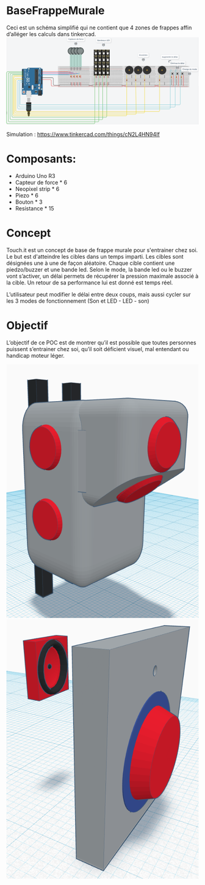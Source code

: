 # BaseFrappeMurale

Ceci est un schéma simplifié qui ne contient que 4 zones de frappes affin d’alléger les calculs dans tinkercad.
![](img/Mighty_Amur.png)

Simulation : https://www.tinkercad.com/things/cN2L4HN94If

# Composants:

- Arduino Uno R3
- Capteur de force * 6
- Neopixel strip * 6
- Piezo * 6
- Bouton * 3
- Resistance * 15

# Concept

Touch.it est un concept de base de frappe murale pour s'entrainer chez soi. Le but est d'atteindre les cibles dans un temps imparti. Les cibles sont désignées une à une de façon aléatoire. Chaque cible contient une piedzo/buzzer et une bande led. Selon le mode, la bande led ou le buzzer vont s’activer, un délai permets de récupérer la pression maximale associé à la cible. Un retour de sa performance lui est donné est temps réel.

L’utilisateur peut modifier le délai entre deux coups, mais aussi cycler sur les 3 modes de fonctionnement  (Son et LED - LED - son) 

# Objectif

L’objectif de ce POC est de montrer qu’il est possible que toutes personnes puissent s’entrainer chez soi, qu’il soit déficient visuel, mal entendant ou handicap moteur léger.

![](img/concept_0.png)
![](img/concept_1.png)
